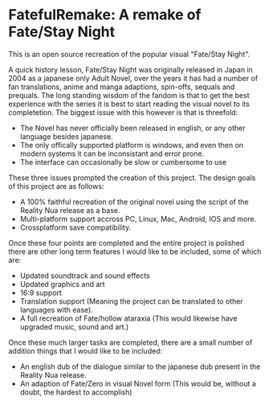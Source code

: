 # FatefulRemake: A remake of Fate/Stay Night

This is an open source recreation of the popular visual "Fate/Stay Night".

A quick history lesson, Fate/Stay Night was originally released in Japan in 2004 as a japanese only Adult Novel, over the years it has had a number of fan translations, anime and manga adaptions, spin-offs, sequals and prequals. The long standing wisdom of the fandom is that to get the best experience with the series it is best to start reading the visual novel to its completetion. The biggest issue with this however is that is threefold:

* The Novel has never officially been released in english, or any other language besides japanese.
* The only offically supported platform is windows, and even then on modern systems it can be inconsistant and error prone.
* The interface can occasionally be slow or cumbersome to use

These three issues prompted the creation of this project. The design goals of this project are as follows:

* A 100% faithful recreation of the original novel using the script of the Reality Nua release as a base.
* Multi-platform support accross PC, Linux, Mac, Android, IOS and more.
* Crossplatform save compatibility.

Once these four points are completed and the entire project is polished there are other long term features I would like to be included, some of which are:

* Updated soundtrack and sound effects
* Updated graphics and art
* 16:9 support
* Translation support (Meaning the project can be translated to other languages with ease).
* A full recreation of Fate/hollow ataraxia (This would likewise have upgraded music, sound and art.)

Once these much larger tasks are completed, there are a small number of addition things that I would like to be included:

* An english dub of the dialogue similar to the japanese dub present in the Reality Nua release.
* An adaption of Fate/Zero in visual Novel form (This would be, without a doubt, the hardest to accomplish)



